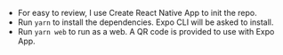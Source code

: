 - For easy to review, I use Create React Native App to init the repo.
- Run `yarn` to install the dependencies. Expo CLI will be asked to install.
- Run `yarn web` to run as a web. A QR code is provided to use with Expo App.
